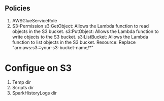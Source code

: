 ## Policies

1. AWSGlueServiceRole
2. S3-Permission
s3:GetObject: Allows the Lambda function to read objects in the S3 bucket.
s3:PutObject: Allows the Lambda function to write objects to the S3 bucket.
s3:ListBucket: Allows the Lambda function to list objects in the S3 bucket.
Resource: Replace "arn:aws:s3:::your-s3-bucket-name/*"  


# Configue on S3

1. Temp dir
2. Scripts dir
3. SparkHistoryLogs dir
